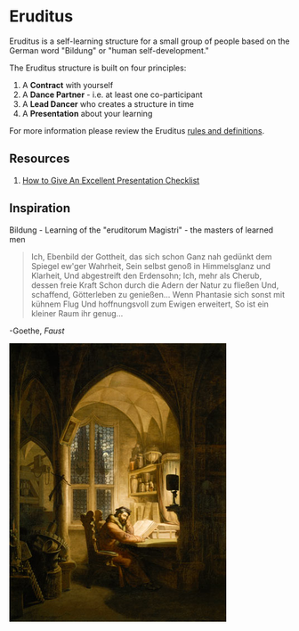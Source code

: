 # Eruditus

Eruditus is a self-learning structure for a small group of people based on the German word "Bildung" or "human self-development."

The Eruditus structure is built on four principles:

1. A **Contract** with yourself
2. A **Dance Partner** - i.e. at least one co-participant
3. A **Lead Dancer** who creates a structure in time
4. A **Presentation** about your learning

For more information please review the Eruditus [rules and definitions](rules_and_definitions.md).

## Resources
1. [How to Give An Excellent Presentation Checklist](https://docs.google.com/document/d/1sbnZReCfE3PIysvnFbHjN36D3eLfuZcHb9BF--Xchk4/edit?usp=sharing)

## Inspiration
Bildung - Learning of the "eruditorum Magistri" - the masters of learned men

>Ich, Ebenbild der Gottheit, das sich schon
>Ganz nah gedünkt dem Spiegel ew'ger Wahrheit,
>Sein selbst genoß in Himmelsglanz und Klarheit,
>Und abgestreift den Erdensohn;
>Ich, mehr als Cherub, dessen freie Kraft
>Schon durch die Adern der Natur zu fließen
>Und, schaffend, Götterleben zu genießen...
>Wenn Phantasie sich sonst mit kühnem Flug
>Und hoffnungsvoll zum Ewigen erweitert,
>So ist ein kleiner Raum ihr genug...

-Goethe, _Faust_

![Faust im Studierzimmer!](https://github.com/Henryvw/eruditus/blob/master/images/georg_friedrich.jpg?raw=true "Faust!")

